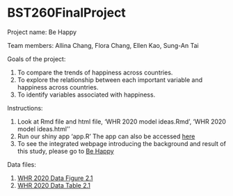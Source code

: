 # BST260FinalProject

Project name: Be Happy

Team members: Allina Chang, Flora Chang, Ellen Kao, Sung-An Tai

Goals of the project:
1. To compare the trends of happiness across countries.
2. To explore the relationship between each important variable and happiness across countries. 
3. To identify variables associated with happiness.

Instructions:
1. Look at Rmd file and html file, ‘WHR 2020 model ideas.Rmd’, ‘WHR 2020 model ideas.html’’
2. Run our shiny app ‘app.R’ The app can also be accessed [here](https://changallina.shinyapps.io/bst260finalproject/)
3. To see the integrated webpage introducing the background and result of this study, please go to [Be Happy](https://happiness260.wixsite.com/harvardbst?fbclid=IwAR0nJMhA2g1ZC5DODhiXq6aqybot4G_6iahQIaXzV99k5DqpkvUjJs4MB_M)

Data files:
1. [WHR 2020 Data Figure 2.1](https://docs.google.com/spreadsheets/d/1vkHkvnZFhtekjkYbF-y7uVo4oE36ROaqJx4lxVIkdq4/edit?usp=sharing)
2. [WHR 2020 Data Table 2.1](https://docs.google.com/spreadsheets/d/1bAzkkXU3W7LALAzP2cnaahbf-s52kr8GvjJ3pIaK9Cs/edit?usp=sharing)